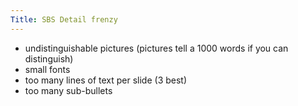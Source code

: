 ```yaml
---
Title: SBS Detail frenzy
---
```



- undistinguishable pictures (pictures tell a 1000 words if you can distinguish)
-  small fonts
-  too many lines of text per slide (3 best)
-  too many sub-bullets
